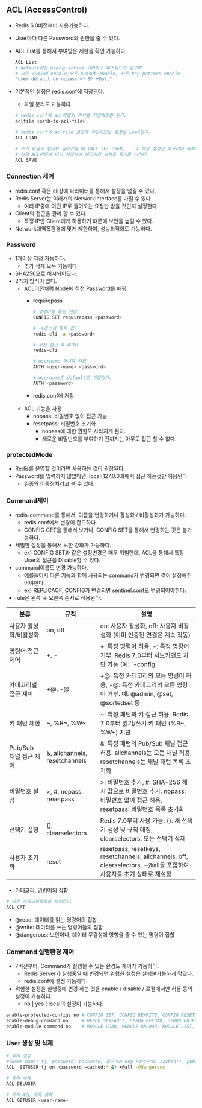 ## ACL (AccessControl)

- Redis 6.0버전부터 사용가능하다.
- User마다 다른 Password와 권한을 줄 수 있다.
- ACL List를 통해서 부여받은 제한을 확인 가능하다.

    ```bash
    ACL List
    # default라는 user는 active 되어있고 패스워드가 없으며 
    # 모든 카테고리 enable,모든 pubsub enable, 모든 key pattern enable
    "user default on nopass ~* &* +@all" 
    ```

- 기본적인 설정은 redis.conf에 저장된다.
    - 파일 분리도 가능하다.

    ```bash
    # redis.conf에 acl파일의 위치를 지정해주면 된다.
    aclfile <path-to-acl-file>
    
    # redis.conf의 aclfile 설정에 저장되있는 설정을 Load한다.
    ACL LOAD
    
    # 초기 파일의 형태와 달라졌을 때 (ACL SET USER, ...) 해당 설정은 메모리에 위치하게 된다.
    # 이걸 ACL파일에 다시 저장하여 메모리와 설정을 동기화 시킨다.
    ACL SAVE
    ```


### Connection 제어

- redis.conf 혹은 cli상에 파라미터를 통해서 설정을 넘길 수 있다.
- Redis Server는 여러개의 NetworkInterface를 가질 수 있다.
    - 여러 IP중에 어떤 IP로 들어오는 요청만 받을 것인지 설정한다.
- Client의 접근을 관리 할 수 있다.
    - 특정 IP만 Ciient에게 허용하기 떄문에 보안을 높일 수 있다.
- Network대역폭환경에 맞게 제한하여, 성능최적화도 가능하다.

### Password

- 1개이상 지정 가능하다.
    - 추가 삭제 모두 가능하다.
- SHA256으로 해시되어있다.
- 2가지 방식이 있다.
    - ACL이전처럼 Node에 직접 Password를 매핑
        - requirepass

            ```bash
            # 명령어를 통한 전달
            CONFIG SET requirepass <password>
            
            # -a옵션을 통한 접근
            redis-cli -a <password>
            
            # 우선 접근 후 AUTH
            redis-cli
            
            # username 명시적 지정
            AUTH <user-name> <password>
            
            # username은 default로 가정된다.
            AUTH <password>
            ```

        - redis.conf에 저장
    - ACL 기능을 사용
        - nopass: 비밀번호 없이 접근 가능
        - resetpass: 비밀번호 초기화
            - nopass에 대한 권한도 사라지게 된다.
            - 새로운 비밀번호를 부여하기 전까지는 아무도 접근 할 수 없다.

### protectedMode

- Redis를 운영할 것이라면 사용하는 것이 권장된다.
- Password를 입력하지 않았다면, local(127.0.0.1)에서 접근 하는것만 허용된다
    - 일종의 이중장치라고 볼 수 있다.

### Command제어

- redis-command를 통해서, 이름을 변경하거나 활성화 / 비활성화가 가능하다.
    - redis.conf에서 변경이 간으하다.
    - CONFIG GET을 통해서 보거나, CONFIG SET을 통해서 변경하는 것은 불가능하다.
- 세밀한 설정을 통해서 보한 강화가 가능하다.
    - ex) CONFIG SET과 같은 설정변경은 매우 위험한데, ACL을 통해서 특정 User의 접근을 Disable할 수 있다.
- command이름도 변경 가능하다.
    - 예를들어서 다른 기능과 함께 사용되는 command가 변경되면 같이 설정해주어야한다.
    - ex) REPLICAOF, CONFIG가 변경되면 sentinel.conf도 변경되어야한다.
- rule은 왼쪽 → 오른쪽 순서로 적용된다.

| 분류 | 규칙 | 설명 |
| --- | --- | --- |
| 사용자 활성화/비활성화 | on, off | on: 사용자 활성화, off: 사용자 비활성화 (이미 인증된 연결은 계속 작동) |
| 명령어 접근 제어 | +<command>, -<command> | +<command>: 특정 명령어 허용, -<command>: 특정 명령어 거부. Redis 7.0부터 서브커맨드 차단 가능 (예: `-config |
| 카테고리별 접근 제어 | +@<category>, -@<category> | +@<category>: 특정 카테고리의 모든 명령어 허용, -@<category>: 특정 카테고리의 모든 명령어 거부. 예: @admin, @set, @sortedset 등 |
| 키 패턴 제한 | ~<pattern>, %R~<pattern>, %W~<pattern> | ~<pattern>: 특정 패턴의 키 접근 허용. Redis 7.0부터 읽기/쓰기 키 패턴 (%R~, %W~) 지원 |
| Pub/Sub 채널 접근 제어 | &<pattern>, allchannels, resetchannels | &<pattern>: 특정 패턴의 Pub/Sub 채널 접근 허용. allchannels는 모든 채널 허용, resetchannels는 채널 패턴 목록 초기화 |
| 비밀번호 설정 | ><password>, #<hash>, nopass, resetpass | ><password>: 비밀번호 추가, #<hash>: SHA-256 해시 값으로 비밀번호 추가. nopass: 비밀번호 없이 접근 허용, resetpass: 비밀번호 목록 초기화 |
| 선택기 설정 | (<rule list>), clearselectors | Redis 7.0부터 사용 가능. (<rule list>): 새 선택기 생성 및 규칙 매칭, clearselectors: 모든 선택기 삭제 |
| 사용자 초기화 | reset | resetpass, resetkeys, resetchannels, allchannels, off, clearselectors, -@all을 포함하여 사용자를 초기 상태로 재설정 |
- 카테고리: 명령어의 집합

```bash
# 모든 카테고리목록을 보여준다.
ACL CAT 
```

- @read: 데이터를 읽는 명령어의 집합
- @write: 데이터를 쓰는 명령어들의 집합
- @dangerous: 보안이나, 데이터 무결성에 영향을 줄 수 있는 명령어 집합

### Command 실행환경 제어

- 7버전부터, Command가 실행될 수 있는 환경도 제어가 가능하다.
    - Redis Server가 실행중일 때 변경되면 위험한 설정은 실행불가능하게 막았다.
    - redis.conf에 설정 가능하다.
- 위험한 설정을 실행중에 변경 하는 것을 enable / disable / 로컬에서만 허용 등의 설정이 가능하다.
    - no | yes | local의 설정이 가능하다.

```bash
enable-protected-configs no # CONFIG SET, CONFIG REWRITE, CONFIG RESETSTAT, ...
enable-debug-command no     # DEBUG SETFAULT, DEBUG RELOAD, DEBUG OBJECT, ...
enable-module-command no    # MODULE LOAD, MODULE UNLOAD, MODULE LIST, ...
```

### User 생성 및 삭제

```bash
# 유저 생성 
#(user-name: tj, password: password, 접근가능 Key Pattern: cached:*, pubsub: *, dangerous 카테고리 제외)
ACL  SETUSER tj on >password ~cached:* &* +@all -@dangerous

# 유저 삭제
ACL DELUSER

# 유저 ACL 목록 조회
ACL GETUSER <user-name>
```